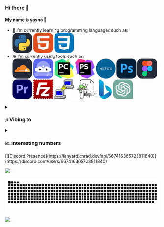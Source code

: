 ### Hi there 👋

#### My name is yasno 🦾

- 🌱 I’m currently learning programming languages such as: \
<img src='https://github.com/Tsprnay/icons/blob/main/icons/Python-Dark.svg' style='height: 64px; widht: auto;'> <img src='https://github.com/Tsprnay/icons/blob/main/icons/HTML.svg' style='height: 64px; widht: auto;'> <img src='https://github.com/Tsprnay/icons/blob/main/icons/CSS.svg' style='height: 64px; widht: auto;'>
- ⚙️ I’m currently using tools such as: \
<img src='https://github.com/Tsprnay/icons/blob/main/icons/Cloudflare-Dark.svg' style='height: 64px; widht: auto;'> <img src='https://github.com/Tsprnay/icons/blob/main/icons/DiscordBots.svg' style='height: 64px; widht: auto;'> <img src='https://github.com/Tsprnay/icons/blob/main/icons/PyCharm_Icon.svg' style='height: 64px; widht: auto;'> <img src='https://github.com/Tsprnay/icons/blob/main/icons/PhpStorm_Icon.svg' style='height: 64px; widht: auto;'> <img src='https://github.com/Tsprnay/icons/blob/main/icons/xenforo.svg' style='height: 64px; widht: auto;'> <img src='https://github.com/Tsprnay/icons/blob/main/icons/Photoshop.svg' style='height: 64px; widht: auto;'> <img src='https://github.com/Tsprnay/icons/blob/main/icons/Figma-Dark.svg' style='height: 64px; widht: auto;'> <img src='https://github.com/Tsprnay/icons/blob/main/icons/Premiere.svg' style='height: 64px; widht: auto;'> <img src='https://github.com/Tsprnay/icons/blob/main/icons/FileZilla_logo.svg' style='height: 64px; widht: auto;'> <img src='https://github.com/Tsprnay/icons/blob/main/icons/PuTTY_Icon_upstream.svg' style='height: 64px; widht: auto;'> <img src='https://github.com/Tsprnay/icons/blob/main/icons/Notepad%2B%2B_Logo.svg' style='height: 64px; widht: auto;'> <img src='https://github.com/Tsprnay/icons/blob/main/icons/Bing_Fluent_Logo.svg' style='height: 64px; widht: auto;'> <img src='https://github.com/Tsprnay/icons/blob/main/icons/ChatGPT_logo.svg' style='height: 64px; widht: auto;'>

<details>
  <summary><h3>🎶 Vibing to</h3></summary>
  <ul>
    <a href='https://github.com/Tsprnay'><img src='https://spotify-api-psi.vercel.app/api?theme=dark&scan=true'></a>
  </ul>
</details>

<details>
  <summary><h3>📈 Interesting numbers</h3></summary>
  <ul>
    <div><img src="https://github-readme-stats.vercel.app/api?username=tsprnay&count_private=true&include_all_commits=true&show_icons=true&hide_border=true&theme=dark"/></div>
    <div><img src="https://github-readme-stats.vercel.app/api/top-langs/?username=tsprnay&langs_count=8&layout=compact&hide_border=true&card_width=445&theme=dark"/></div>
    <div><img src="http://github-readme-streak-stats.herokuapp.com?user=tsprnay&theme=dark&hide_border=true"></div>
  </ul>
</details>
 [![Discord Presence](https://lanyard.cnrad.dev/api/667416365723811840)](https://discord.com/users/667416365723811840)

<!--
**Tsprnay/Tsprnay** is a ✨ _special_ ✨ repository because its `README.md` (this file) appears on your GitHub profile.

Here are some ideas to get you started:

- 🔭 I’m currently working on ...
- 🌱 I’m currently learning ...
- 👯 I’m looking to collaborate on ...
- 🤔 I’m looking for help with ...
- 💬 Ask me about ...
- 📫 How to reach me: ...
- 😄 Pronouns: ...
- ⚡ Fun fact: ...
-->

![](https://hit.yhype.me/github/profile?user_id=65571116)

![](https://github.com/Tsprnay/Tsprnay/blob/output/github-contribution-grid-snake-dark.svg)

![](https://komarev.com/ghpvc/?username=tsprnay&color=BC8BFD&style=flat-square)
